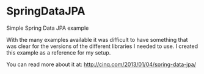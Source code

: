 SpringDataJPA
=============

Simple Spring Data JPA example

With the many examples available it was difficult to have something 
that was clear for the versions of the different libraries I needed
to use. I created this example as a reference for my setup.

You can read more about it at:
http://cinq.com/2013/01/04/spring-data-jpa/
